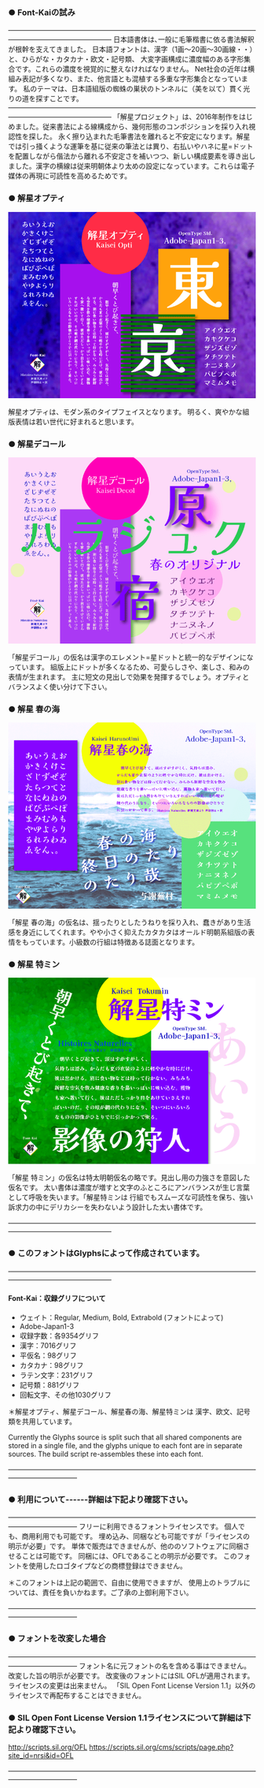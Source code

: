 ### ● Font-Kaiの試み
———————————————————————————————————————————————————
日本語書体は､一般に毛筆楷書に依る書法解釈が根幹を支えてきました。
日本語フォントは、漢字（1画〜20画〜30画線・・）と、ひらがな・カタカナ・欧文・記号類、
大変字画構成に濃度幅のある字形集合です。これらの濃度を視覚的に整えなければなりません。
Net社会の近年は横組み表記が多くなり、また、他言語とも混植する多重な字形集合となっています。
私のテーマは、日本語組版の蜘蛛の巣状のトンネルに（美を以て）貫く光りの道を探すことです。
———————————————————————————————————————————————————
「解星プロジェクト」は、2016年制作をはじめました。従来書法による線構成から、幾何形態のコンポジションを採り入れ視認性を探した。
永く擦り込まれた毛筆書法を離れると不安定になります。解星では引っ掻くような運筆を基に従来の筆法とは異り、右払いやハネに星=ドットを配置しながら偕法から離れる不安定さを補いつつ、新しい構成要素を導き出しました。漢字の横線は従来明朝体より太めの設定になっています。これらは電子媒体の再現に可読性を高めるためです。

### ● 解星オプティ
![Opti](documentation/img/Opti.png)

解星オプティは、モダン系のタイプフェイスとなります。
明るく、爽やかな組版表情は若い世代に好まれると思います。

### ● 解星デコール
![Decol](documentation/img/Decol.png)

「解星デコール」の仮名は漢字のエレメント=星ドットと統一的なデザインになっています。
組版上にドットが多くなるため、可愛らしさや、楽しさ、和みの表情が生まれます。
主に短文の見出しで効果を発揮するでしょう。オプティとバランスよく使い分けて下さい。

### ● 解星 春の海
![HaruUmi](documentation/img/HaruUmi.png)

「解星 春の海」の仮名は、揺ったりとしたうねりを採り入れ、蠢きがあり生活感を身近にしてくれます。やや小さく抑えたカタカタはオールド明朝系組版の表情をもっています。小級数の行組は特徴ある誌面となります。

### ● 解星 特ミン
![Tokumin](documentation/img/Tokumin.png)

「解星 特ミン」の仮名は特太明朝仮名の略です。見出し用の力強さを意図した仮名です。
太い書体は濃度が増すと文字のふところにアンバランスが生じ言葉として呼吸を失います。「解星特ミンは
行組でもスムーズな可読性を保ち、強い訴求力の中にデリカシーを失わないよう設計した太い書体です。

———————————————————————————————————————————————————
### ● このフォントはGlyphsによって作成されています。
———————————————————————————————————————————————————
#### Font-Kai：収録グリフについて

- ウェイト：Regular, Medium, Bold, Extrabold (フォントによって)
- Adobe-Japan1-3
- 収録字数：各9354グリフ
- 漢字：7016グリフ
- 平仮名：98グリフ
- カタカナ：98グリフ
- ラテン文字：231グリフ
- 記号類：881グリフ
- 回転文字、その他1030グリフ

＊解星オプティ、解星デコール、解星春の海、解星特ミンは
漢字、欧文、記号類を共用しています。

Currently the Glyphs source is split such that all shared components are stored in a single file, and the glyphs unique to each font are in separate sources. The build script re-assembles these into each font. 

——————————————————————————————————————————————
### ● 利用について------詳細は下記より確認下さい。
——————————————————————————————————————————————
フリーに利用できるフォントライセンスです。
個人でも、商用利用でも可能です。
埋め込み、同梱なども可能ですが「ライセンスの明示が必要」です。
単体で販売はできませんが、他ののソフトウェアに同梱させることは可能です。
同梱には、OFLであることの明示が必要です。
このフォントを使用したロゴタイプなどの商標登録はできません。

＊このフォントは上記の範囲で、自由に使用できますが、
使用上のトラブルについては、責任を負いかねます。ご了承の上御利用下さい。

——————————————————————————————————————————————
### ● フォントを改変した場合
——————————————————————————————————————————————
フォント名に元フォントの名を含める事はできません。改変した旨の明示が必要です。
改変後のフォントにはSIL OFLが適用されます。ライセンスの変更は出来ません。
「SIL Open Font License Version 1.1」以外のライセンスで再配布することはできません。

### ● SIL Open Font License Version 1.1ライセンスについて詳細は下記より確認下さい。
http://scripts.sil.org/OFL
https://scripts.sil.org/cms/scripts/page.php?site_id=nrsi&id=OFL

——————————————————————————————————————————————
